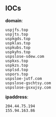 
## IOCs

__domain__:

```text
uspjfs.top
uspjts.top
uspkgds.top
uspklas.top
uspkubs.top
uspkyhs.top
uspslose-sdew.com
uspkxs.top
uspkzs.top
usplsd.top
uspors.top
uspsloe-jutf.com
uspslose-gschtsy.com
uspslose-gsxujsy.com
```
__ipaddress__:

```text
204.44.75.194
155.94.163.86
```